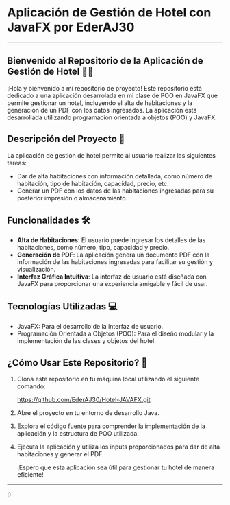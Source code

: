# Aplicación de Gestión de Hotel con JavaFX por EderAJ30

---

## Bienvenido al Repositorio de la Aplicación de Gestión de Hotel 🏨🔑

¡Hola y bienvenido a mi repositorio de proyecto! Este repositorio está dedicado a una aplicación desarrolada en mi clase de POO en JavaFX que permite gestionar un hotel, incluyendo el alta de habitaciones y la generación de un PDF con los datos ingresados. La aplicación está desarrollada utilizando programación orientada a objetos (POO) y JavaFX.

## Descripción del Proyecto 🚀

La aplicación de gestión de hotel permite al usuario realizar las siguientes tareas:

- Dar de alta habitaciones con información detallada, como número de habitación, tipo de habitación, capacidad, precio, etc.
- Generar un PDF con los datos de las habitaciones ingresadas para su posterior impresión o almacenamiento.

## Funcionalidades 🛠️

- **Alta de Habitaciones**: El usuario puede ingresar los detalles de las habitaciones, como número, tipo, capacidad y precio.
- **Generación de PDF**: La aplicación genera un documento PDF con la información de las habitaciones ingresadas para facilitar su gestión y visualización.
- **Interfaz Gráfica Intuitiva**: La interfaz de usuario está diseñada con JavaFX para proporcionar una experiencia amigable y fácil de usar.

## Tecnologías Utilizadas 💻

- JavaFX: Para el desarrollo de la interfaz de usuario.
- Programación Orientada a Objetos (POO): Para el diseño modular y la implementación de las clases y objetos del hotel.

## ¿Cómo Usar Este Repositorio? 📝

1. Clona este repositorio en tu máquina local utilizando el siguiente comando:

   https://github.com/EderAJ30/Hotel-JAVAFX.git

2. Abre el proyecto en tu entorno de desarrollo Java.
3. Explora el código fuente para comprender la implementación de la aplicación y la estructura de POO utilizada.
4. Ejecuta la aplicación y utiliza los inputs proporcionados para dar de alta habitaciones y generar el PDF.

   ¡Espero que esta aplicación sea útil para gestionar tu hotel de manera eficiente!

---

:)
